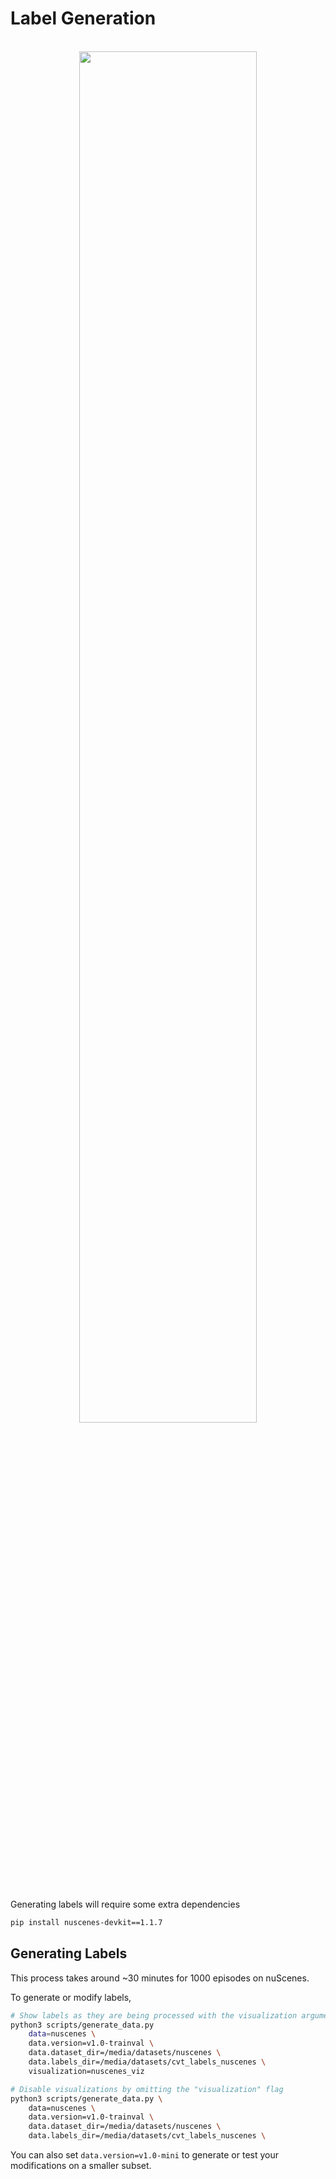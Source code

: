 # **Label Generation**

<br>
<div align="center"><img src="assets/view_data.gif" width="75%"/></div>
<br>

Generating labels will require some extra dependencies

```bash
pip install nuscenes-devkit==1.1.7
```

## **Generating Labels**

This process takes around ~30 minutes for 1000 episodes on nuScenes.

To generate or modify labels,

```bash
# Show labels as they are being processed with the visualization argument
python3 scripts/generate_data.py
    data=nuscenes \
    data.version=v1.0-trainval \
    data.dataset_dir=/media/datasets/nuscenes \
    data.labels_dir=/media/datasets/cvt_labels_nuscenes \
    visualization=nuscenes_viz

# Disable visualizations by omitting the "visualization" flag
python3 scripts/generate_data.py \
    data=nuscenes \
    data.version=v1.0-trainval \
    data.dataset_dir=/media/datasets/nuscenes \
    data.labels_dir=/media/datasets/cvt_labels_nuscenes \
```

You can also set `data.version=v1.0-mini` to generate or test your modifications on a smaller subset.
